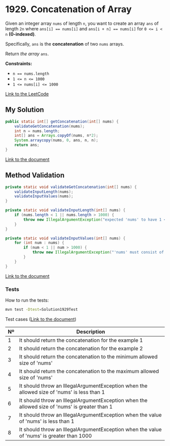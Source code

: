 # 1929. Concatenation of Array

Given an integer array `nums` of length `n`, you want to create an array `ans` of length `2n` where
`ans[i] == nums[i]` and `ans[i + n] == nums[i]` for `0 <= i < n` **(0-indexed)**.

Specifically, `ans` is the **concatenation** of two `nums` arrays.

Return *the array* `ans`.

**Constraints:**
- `n == nums.length`
- `1 <= n <= 1000`
- `1 <= nums[i] <= 1000`

[Link to the LeetCode](https://leetcode.com/problems/concatenation-of-array/description/)


## My Solution

````java
public static int[] getConcatenation(int[] nums) {
    validateGetConcatenation(nums);
    int n = nums.length;
    int[] ans = Arrays.copyOf(nums, n*2);
    System.arraycopy(nums, 0, ans, n, n);
    return ans;
}
````

[Link to the document](../../java/com/kauassilva/algorithms/solutions/Solution1929.java)



## Method Validation

````java
private static void validateGetConcatenation(int[] nums) {
    validateInputLength(nums);
    validateInputValues(nums);
}

private static void validateInputLength(int[] nums) {
    if (nums.length < 1 || nums.length > 1000) {
        throw new IllegalArgumentException("expected 'nums' to have 1 <= size <= 1000 but got" + nums.length);
    }
}

private static void validateInputValues(int[] nums) {
    for (int num : nums) {
        if (num < 1 || num > 1000) {
            throw new IllegalArgumentException("'nums' must consist of values from 1 to 1000 only");
        }
    }
}
````

[Link to the document](../../java/com/kauassilva/algorithms/solutions/Solution1929.java)



### Tests

How to run the tests:

````bash
mvn test -Dtest=Solution1929Test
````

Test cases ([Link to the document](../../../test/java/com/kauassilva/algorithms/solutions/Solution1929Test.java))

| Nº | Description                                                                                   |
|----|-----------------------------------------------------------------------------------------------|
| 1  | It should return the concatenation for the example 1                                          |
| 2  | It should return the concatenation for the example 2                                          |
| 3  | It should return the concatenation to the minimum allowed size of 'nums'                      |
| 4  | It should return the concatenation to the maximum allowed size of 'nums'                      |
| 5  | It should throw an IllegalArgumentException when the allowed size of 'nums' is less than 1    |
| 6  | It should throw an IllegalArgumentException when the allowed size of 'nums' is greater than 1 |
| 7  | It should throw an IllegalArgumentException when the value of 'nums' is less than 1           |
| 8  | It should throw an IllegalArgumentException when the value of 'nums' is greater than 1000     |

